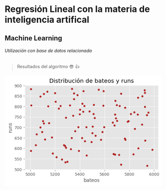 # Regresión Lineal con la materia de inteligencia artifical
## Machine Learning
###### Utilización con base de datos relacionada
>Resultados del algoritmo :sunglasses: :+1: 

![Image text](https://github.com/wilmerxx/Machine-Learning-Regresion-Lineal-con-array-/blob/main/Figure_1.png)